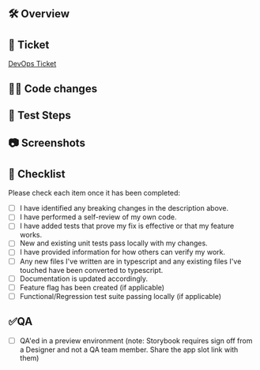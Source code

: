 ## 🛠️ Overview

<!-- A short description of the work -->

## 🎫 Ticket

[DevOps Ticket](https://dev.azure.com/qcyberdevops/Dev/_workitems/edit/<TICKET-ID>)

## 👩‍💻 Code changes

<!-- What code changes should everyone be aware of? -->

## 🧪 Test Steps

<!-- How can someone verify the changes made are correct? provide basic guidance -->

## 📷 Screenshots

<!-- Have there been changes to the UI? -->

## 📃 Checklist

Please check each item once it has been completed:

- [ ] I have identified any breaking changes in the description above.
- [ ] I have performed a self-review of my own code.
- [ ] I have added tests that prove my fix is effective or that my feature works.
- [ ] New and existing unit tests pass locally with my changes.
- [ ] I have provided information for how others can verify my work.
- [ ] Any new files I've written are in typescript and any existing files I've touched have been converted to typescript.
- [ ] Documentation is updated accordingly.
- [ ] Feature flag has been created (if applicable)
- [ ] Functional/Regression test suite passing locally (if applicable)

## ✅QA

- [ ] QA'ed in a preview environment (note: Storybook requires sign off from a Designer and not a QA team member. Share the app slot link with them)
